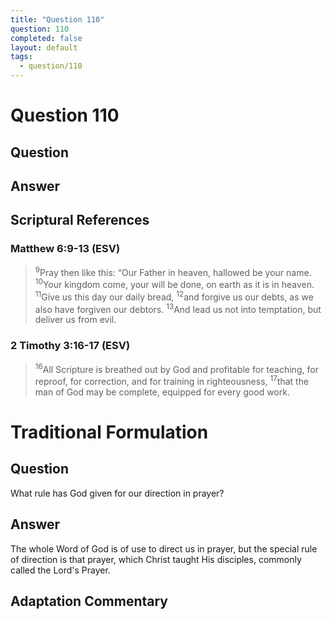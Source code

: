 ```yaml
---
title: "Question 110"
question: 110
completed: false
layout: default
tags:
  - question/110
---
```

# Question 110

## Question


## Answer


## Scriptural References
### Matthew 6:9-13 (ESV)
> <sup>9</sup>Pray then like this: “Our Father in heaven, hallowed be your name.
> <sup>10</sup>Your kingdom come, your will be done, on earth as it is in heaven.
> <sup>11</sup>Give us this day our daily bread,
> <sup>12</sup>and forgive us our debts, as we also have forgiven our debtors.
> <sup>13</sup>And lead us not into temptation, but deliver us from evil.

### 2 Timothy 3:16-17 (ESV)
> <sup>16</sup>All Scripture is breathed out by God and profitable for teaching, for reproof, for correction, and for training in righteousness,
> <sup>17</sup>that the man of God may be complete, equipped for every good work.

# Traditional Formulation
## Question
What rule has God given for our direction in prayer?

## Answer
The whole Word of God is of use to direct us in prayer, but the special rule of direction is that prayer, which Christ taught His disciples, commonly called the Lord's Prayer.

## Adaptation Commentary
